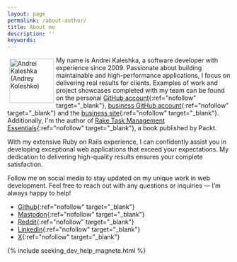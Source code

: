 ```yaml
---
layout: page
permalink: /about-author/
title: About me
description: ''
keywords:
---
```


<img src="{{ site.url }}/images/my_face.jpg" alt="Andrei Kaleshka (Andrey Koleshko)" align="left" vspace="5" hspace="5" width="100"/>

My name is Andrei Kaleshka, a software developer with experience since 2009. Passionate about building maintainable and high-performance applications, I focus on delivering real results for clients. Examples of work and project showcases completed with my team can be found on the personal [GitHub account](https://github.com/ka8725){:ref="nofollow" target="_blank"}, [business GitHub account](https://github.com/widefix){:ref="nofollow" target="_blank"} and the [business site](https://widefix.com/showcases){:ref="nofollow" target="_blank"}. Additionally, I'm the author of [Rake Task Management Essentials](https://www.packtpub.com/product/rake-task-management-essentials/9781783280773){:ref="nofollow" target="_blank"}, a book published by Packt.

With my extensive Ruby on Rails experience, I can confidently assist you in developing exceptional web applications that exceed your expectations. My dedication to delivering high-quality results ensures your complete satisfaction.

Follow me on social media to stay updated on my unique work in web development. Feel free to reach out with any questions or inquiries — I’m always happy to help!

- [Github](https://github.com/ka8725){:ref="nofollow" target="_blank"}
- [Mastodon](https://ruby.social/@widefix){:ref="nofollow" target="_blank"}
- [Reddit](https://www.reddit.com/user/ka8725){:ref="nofollow" target="_blank"}
- [LinkedIn](https://www.linkedin.com/in/ka8725/){:ref="nofollow" target="_blank"}
- [X](https://x.com/ka8725){:ref="nofollow" target="_blank"}

{% include seeking_dev_help_magnete.html %}
